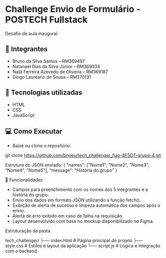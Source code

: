 # Challenge Envio de Formulário - POSTECH Fullstack

Desafio de aula inaugural.

## 👥 Integrantes
- Bruno da Silva Santos – RM369497
- Natanael Dias da Silva Júnior – RM369334
- Natã Ferreira Azevedo de Oliveira – RM369187
- Diogo Laureano de Sousa – RM370131

## 🚀 Tecnologias utilizadas
- HTML
- CSS
- JavaScript


## 💻 Como Executar

- Baixe ou clone o repositório:

git clone https://github.com/bnoeu/tech_challenger_fiap-8FSDT-grupo-4.git


Estrutura do JSON enviado:
{
  "names": ["Nome1", "Nome2", "Nome3", "Nome4", "Nome5"],
  "message": "História do grupo"
}


🧠 Funcionalidades

- Campos para preenchimento com os nomes dos 5 integrantes e a história do grupo.
- Envio dos dados em formato JSON utilizando a função fetch().
- Exibição de alerta de sucesso e limpeza automática dos campos após o envio.
- Alerta de erro exibido em caso de falha na requisição.
- Layout desenvolvido com base no mockup disponibilizado no Figma.

Estruturação da pasta

tech_challenger/
├── index.html      # Página principal do projeto
├── style.css       # Estilos e layout da aplicação
└── script.js       # Lógica e integração com o backend

